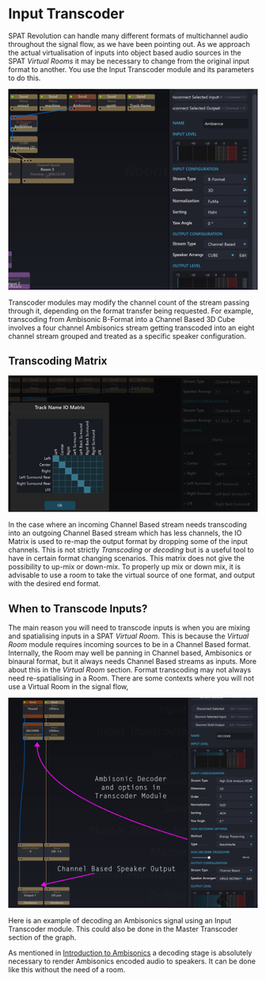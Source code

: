 # Input Transcoder

SPAT Revolution can handle many different formats of multichannel audio throughout the signal flow, as we have been pointing out. As we approach the actual virtualisation of inputs into object based audio sources in the SPAT _Virtual Rooms_ it may be necessary to change from the original input format to another. You use the Input Transcoder module and its parameters to do this.

![](include/SpatRevolution_UserGuide_-084.jpg)

Transcoder modules may modify the channel count of the stream passing through it, depending on the format transfer being requested. For example, transcoding from Ambisonic B-Format into a Channel Based 3D Cube involves a four channel Ambisonics stream getting transcoded into an eight channel stream grouped and
treated as a specific speaker configuration.

## Transcoding Matrix

![](include/SpatRevolution_UserGuide_-086.jpg)

In the case where an incoming Channel Based stream needs transcoding into an outgoing Channel Based stream which has less channels, the IO Matrix is used to re-map the output format by dropping some of the input channels. This is not strictly _Transcoding_ or _decoding_ but is a useful tool to have in certain format changing scenarios. This matrix does not give the possibility to up-mix or down-mix. To properly up mix or down mix, it is advisable to use a room to take the virtual source of one format, and output with the desired end format.

## When to Transcode Inputs?

The main reason you will need to transcode inputs is when you are mixing and spatialising inputs in a SPAT _Virtual Room_. This is because the _Virtual Room_ module requires incoming sources to be in a Channel Based format. Internally, the Room may well be panning in Channel based, Ambisonics or binaural format, but it always needs Channel Based streams as inputs. More about this in the _Virtual Room_ section. Format transcoding may not always need re-spatialising in a Room. There are some contexts where you will not use a Virtual Room in the signal flow,

![](include/SpatRevolution_UserGuide_-088.jpg)

Here is an example of decoding an Ambisonics signal using an Input Transcoder module. This could also be done in the Master Transcoder section of the graph.

As mentioned in [Introduction to Ambisonics](Scene_based_streams.md?id=introduction-to-ambisonics) a decoding stage is absolutely necessary to
render Ambisonics encoded audio to speakers. It can be done like this without the need of a room.
